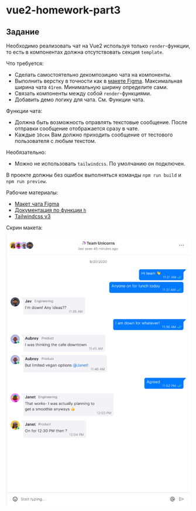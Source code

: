 # vue2-homework-part3

## Задание

Необходимо реализовать чат на Vue2 используя только `render`-функции, то есть в компонентах должна отсутствовать секция `template`.

Что требуется:
 - Сделать самостоятельно декомпозицию чата на компоненты.
 - Выполнить верстку в точности как в [макете Figma](https://www.figma.com/file/cVJMc30VR4Mu84dIAj7bUh/Chat-UI-kit-(Community)). Максимальная ширина чата `41rem`. Минимальную ширину определите сами.
 - Связать компоненты между собой `render`-функциями.
 - Добавить демо логику для чата. См. Функции чата.

Функции чата:
 - Должна быть возможность оправлять текстовые сообщение. После отправки сообщение отображается сразу в чате.
 - Каждые `10сек` Вам должно приходить сообщение от тестового пользователя с любым текстом.

Необязательно:
- Можно не использовать `tailwindcss`. По умолчанию он подключен.

В проекте должны без ошибок выполняться команды `npm run build` и `npm run preview`.

Рабочие материалы:
- [Макет чата Figma](https://www.figma.com/file/cVJMc30VR4Mu84dIAj7bUh/Chat)
- [Документация по функции `h`](https://ru.vuejs.org/v2/guide/render-function.html#%D0%90%D1%80%D0%B3%D1%83%D0%BC%D0%B5%D0%BD%D1%82%D1%8B-createElement)
- [Tailwindcss v3](https://tailwindcss.com/)

Скрин макета:

![Screen](./screen.png)
